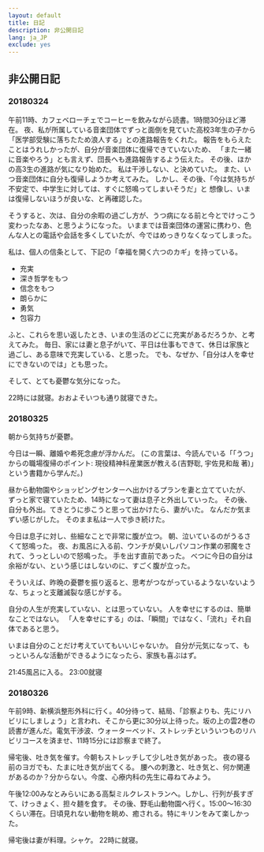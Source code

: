```yaml
---
layout: default
title: 日記
description: 非公開日記
lang: ja_JP
exclude: yes
---
```

## 非公開日記
### 20180324
午前11時、カフェベローチェでコーヒーを飲みながら読書。1時間30分ほど滞在。
夜、私が所属している音楽団体でずっと面倒を見ていた高校3年生の子から
「医学部受験に落ちたため浪人する」との進路報告をくれた。
報告をもらえたことはうれしかったが、自分が音楽団体に復帰できていないため、
「また一緒に音楽やろう」とも言えず、団長へも進路報告するよう伝えた。
その後、ほかの高3生の進路が気になり始めた。
私は干渉しない、と決めていた。
また、いつ音楽団体に自分も復帰しようか考えてみた。
しかし、その後、「今は気持ちが不安定で、中学生に対しては、すぐに怒鳴ってしまいそうだ」と
想像し、いまは復帰しないほうが良いな、と再確認した。

そうすると、次は、自分の余暇の過ごし方が、うつ病になる前と今とでけっこう変わったなあ、と思うようになった。
いままでは音楽団体の運営に携わり、色んな人との電話や会話を多くしていたが、今ではめっきりなくなってしまった。

私は、個人の信条として、下記の「幸福を開く六つのカギ」を持っている。
- 充実
- 深き哲学をもつ
- 信念をもつ
- 朗らかに
- 勇気
- 包容力

ふと、これらを思い返したとき、いまの生活のどこに充実があるだろうか、と考えてみた。
毎日、家には妻と息子がいて、平日は仕事もできて、休日は家族と過ごし、ある意味で充実している、と思った。
でも、なぜか、「自分は人を幸せにできないのでは」とも思った。

そして、とても憂鬱な気分になった。

22時には就寝。おおよそいつも通り就寝できた。


### 20180325
朝から気持ちが憂鬱。

今日は一瞬、離婚や希死念慮が浮かんだ。
(この言葉は、今読んでいる「「うつ」からの職場復帰のポイント: 現役精神科産業医が教える(吉野聡, 宇佐見和哉 著)」という書籍から学んだ。)

昼から動物園やショッピングセンターへ出かけるプランを妻と立てていたが、
ずっと家で寝ていたため、14時になって妻は息子と外出していった。
その後、自分も外出。てきとうに歩こうと思って出かけたら、妻がいた。
なんだか気まずい感じがした。
そのまま私は一人で歩き続けた。

今日は息子に対し、些細なことで非常に腹が立つ。
朝、泣いているのがうるさくて怒鳴った。
夜、お風呂に入る前、ウンチが臭いしパソコン作業の邪魔をされて、うっとしいので怒鳴った。
手を出す直前であった。
べつに今日の自分は余裕がない、という感じはしないのに、すごく腹が立った。

そういえば、昨晩の憂鬱を振り返ると、思考がつながっているようないないような、ちょっと支離滅裂な感じがする。

自分の人生が充実していない、とは思っていない。
人を幸せにするのは、簡単なことではない。
「人を幸せにする」のは、「瞬間」ではなく、「流れ」それ自体であると思う。

いまは自分のことだけ考えていてもいいじゃないか。
自分が元気になって、もっといろんな活動ができるようになったら、家族も喜ぶはず。

21:45風呂に入る。
23:00就寝

### 20180326
午前9時、新横浜整形外科に行く。40分待って、結局、「診察よりも、先にリハビリにしましょう」と言われ、そこから更に30分以上待った。坂の上の雲2巻の読書が進んだ。電気干渉波、ウォーターベッド、ストレッチといういつものリハビリコースを済ませ、11時15分には診察まで終了。

帰宅後、吐き気を催す。今朝もストレッチして少し吐き気があった。
夜の寝る前のヨガでも、たまに吐き気が出てくる。
腰への刺激と、吐き気と、何か関連があるのか？分からない。今度、心療内科の先生に尋ねてみよう。

午後12:00みなとみらいにある高梨ミルクレストランへ。しかし、行列が長すぎて、けっきょく、担々麺を食す。
その後、野毛山動物園へ行く。15:00〜16:30くらい滞在。日頃見れない動物を眺め、癒される。特にキリンをみて楽しかった。

帰宅後は妻が料理。シャケ。
22時に就寝。